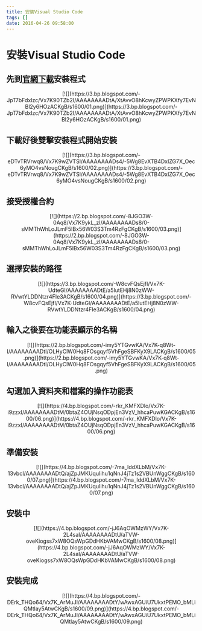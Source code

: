 ```yaml
---
title: 安裝Visual Studio Code
tags: []
date: 2016-04-26 09:58:00
---
```


# 安裝Visual Studio Code
## 先到[官網下載](https://code.visualstudio.com/download)安裝程式
<div class="separator" style="clear: both; text-align: center;">[![](https://3.bp.blogspot.com/-JpT7bFdxIzc/Vx7K90TZb2I/AAAAAAAADtA/XtAvvO8hKcwyZPWPKXfy7EvNBl2y6HOzACKgB/s1600/01.png)](https://3.bp.blogspot.com/-JpT7bFdxIzc/Vx7K90TZb2I/AAAAAAAADtA/XtAvvO8hKcwyZPWPKXfy7EvNBl2y6HOzACKgB/s1600/01.png)</div>

## 下載好後雙擊安裝程式開始安裝
<div class="separator" style="clear: both; text-align: center;">[![](https://3.bp.blogspot.com/-eDTvTRVrwq8/Vx7K9wZVTSI/AAAAAAAADs4/-5Wg8EvXTB4DxIZG7X_Oec6yMO4vsNougCKgB/s1600/02.png)](https://3.bp.blogspot.com/-eDTvTRVrwq8/Vx7K9wZVTSI/AAAAAAAADs4/-5Wg8EvXTB4DxIZG7X_Oec6yMO4vsNougCKgB/s1600/02.png)</div>

## 接受授權合約
<div class="separator" style="clear: both; text-align: center;">[![](https://2.bp.blogspot.com/-8JGO3W-0Aq8/Vx7K9ykL_zI/AAAAAAAADs8/0-sMMThWhLoJLmF5IBx56W03S3Tm4RzFgCKgB/s1600/03.png)](https://2.bp.blogspot.com/-8JGO3W-0Aq8/Vx7K9ykL_zI/AAAAAAAADs8/0-sMMThWhLoJLmF5IBx56W03S3Tm4RzFgCKgB/s1600/03.png)</div>

## 選擇安裝的路徑
<div class="separator" style="clear: both; text-align: center;">[![](https://3.bp.blogspot.com/-W8cvFQsEjfI/Vx7K-UdteGI/AAAAAAAADtE/a5lutEHj8N0zWW-RVwtYLDDNtzr4FIe3ACKgB/s1600/04.png)](https://3.bp.blogspot.com/-W8cvFQsEjfI/Vx7K-UdteGI/AAAAAAAADtE/a5lutEHj8N0zWW-RVwtYLDDNtzr4FIe3ACKgB/s1600/04.png)</div>

## 輸入之後要在功能表顯示的名稱
<div class="separator" style="clear: both; text-align: center;">[![](https://2.bp.blogspot.com/-imy5YTGvwKA/Vx7K-q8Wt-I/AAAAAAAADtI/OLHyClW0Hq8FOsgqyf5VhFgeSBFKyX9LACKgB/s1600/05.png)](https://2.bp.blogspot.com/-imy5YTGvwKA/Vx7K-q8Wt-I/AAAAAAAADtI/OLHyClW0Hq8FOsgqyf5VhFgeSBFKyX9LACKgB/s1600/05.png)</div>

## 勾選加入資料夾和檔案的操作功能表
<div class="separator" style="clear: both; text-align: center;">[![](https://4.bp.blogspot.com/-rkr_KMFXDlo/Vx7K-i9zzxI/AAAAAAAADtM/0btaZ4OUjNsqODpjEn3VzV_hhcaPuwKGACKgB/s1600/06.png)](https://4.bp.blogspot.com/-rkr_KMFXDlo/Vx7K-i9zzxI/AAAAAAAADtM/0btaZ4OUjNsqODpjEn3VzV_hhcaPuwKGACKgB/s1600/06.png)</div>

## 準備安裝
<div class="separator" style="clear: both; text-align: center;">[![](https://4.bp.blogspot.com/-7ma_IddXLbM/Vx7K-13vbcI/AAAAAAAADtQ/ajZpJMKUquIihu1qNnJ4jTz1s2VBUnWggCKgB/s1600/07.png)](https://4.bp.blogspot.com/-7ma_IddXLbM/Vx7K-13vbcI/AAAAAAAADtQ/ajZpJMKUquIihu1qNnJ4jTz1s2VBUnWggCKgB/s1600/07.png)</div>

## 安裝中
<div class="separator" style="clear: both; text-align: center;">[![](https://4.bp.blogspot.com/-jJ6AqOWMzWY/Vx7K-2L4saI/AAAAAAAADtU/aTVW-oveKiogss7xW8OQsWpGDdHKbVAMwCKgB/s1600/08.png)](https://4.bp.blogspot.com/-jJ6AqOWMzWY/Vx7K-2L4saI/AAAAAAAADtU/aTVW-oveKiogss7xW8OQsWpGDdHKbVAMwCKgB/s1600/08.png)</div>

## 安裝完成
<div class="separator" style="clear: both; text-align: center;">[![](https://4.bp.blogspot.com/-DErk_THQo64/Vx7K_ArMuJI/AAAAAAAADtY/wAwxAGUiU7UkxtPEMO_bMLiQMtlay5AtwCKgB/s1600/09.png)](https://4.bp.blogspot.com/-DErk_THQo64/Vx7K_ArMuJI/AAAAAAAADtY/wAwxAGUiU7UkxtPEMO_bMLiQMtlay5AtwCKgB/s1600/09.png)</div>